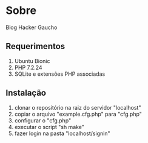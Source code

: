 # Sobre
Blog Hacker Gaucho

## Requerimentos
1. Ubuntu Bionic
1. PHP 7.2.24
1. SQLite e extensões PHP associadas


## Instalação

1. clonar o repositório na raiz do servidor "localhost"
1. copiar o arquivo "example.cfg.php" para "cfg.php"
1. configurar o "cfg.php"
1. executar o script "sh make"
1. fazer login na pasta "localhost/signin"
